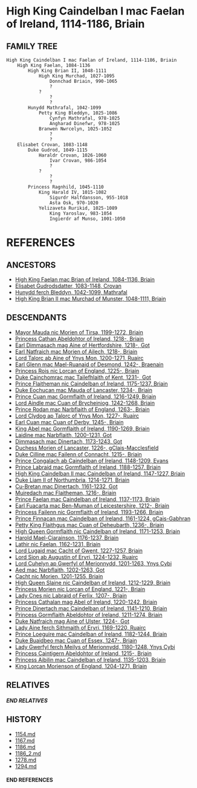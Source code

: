 # High King Caindelban I mac Faelan of Ireland, 1114-1186, Briain

## FAMILY TREE 
```
High King Caindelban I mac Faelan of Ireland, 1114-1186, Briain 
    High King Faelan, 1084-1136
        High King Brian II, 1048-1111
            High King Murchad, 1027-1095
                Donnchad Briain, 990-1065
                ?
            ?
                ?
                ?
        Hunydd Mathrafal, 1042-1099
            Petty King Bleddyn, 1025-1086
                Cynfyn Mathrafal, 978-1025
                Angharad Dinefwr, 978-1025
            Branwen Nwrcelyn, 1025-1052
                ?
                ?                
    Elisabet Crovan, 1083-1148
        Duke Gudrod, 1049-1115
            Haraldr Crovan, 1026-1060
                Ivar Crovan, 986-1054
                ?
            ?
                ?
                ?
        Princess Ragnhild, 1045-1110
            King Harald IV, 1015-1082
                Sigurdr Halfdansson, 955-1018
                Asta Osk, 970-1020
            Yelizaveta Rurikid, 1025-1089
                King Yaroslav, 983-1054
                Ingierdr af Munso, 1001-1050
```


# REFERENCES

## ANCESTORS
* [High King Faelan mac Brian of Ireland, 1084-1136, Briain](faelan_mac_brian_1084.md)
* [Elisabet Gudrodsdatter, 1083-1148, Crovan](elisabet_gudrodsdatter_1083.md)
* [Hunydd ferch Bleddyn, 1042-1099, Mathrafal](hunydd_ferch_bleddyn_1042.md)
* [High King Brian II mac Murchad of Munster, 1048-1111, Briain](brian_ii_mac_murchad_1048.md)

## DESCENDANTS
* [Mayor Mauda nic Morien of Tirsa, 1199-1272, Briain](mauda_nic_morien_1199.md)
* [Princess Cathan Abeldohtor of Ireland, 1218-, Briain](cathan_abeldohtor_1218.md)
* [Earl Dimmasach mag Aine of Hertfordshire, 1218-, Got](dimmasach_mag_aine_1218.md)
* [Earl Natfraich mac Morien of Ailech, 1218-, Briain](natfraich_mac_morien_1218.md)
* [Lord Talorc ab Aine of Ynys Mon, 1200-1271, Ruairc](talorc_ab_aine_1200.md)
* [Earl Glenn mac Mael-Ruanaid of Desmond, 1242-, Braenain](glenn_mac_mael-ruanaid_1242.md)
* [Princess Rois nic Lorcan of England, 1225-, Briain](rois_nic_lorcan_1225.md)
* [Duke Cainchomrac mac Tailefhlaith of Kent, 1231-, Got](cainchomrac_tailefhlaith_1231.md)
* [Prince Flaitheman nic Caindelban of Ireland, 1175-1237, Briain](flaitheman_nic_caindelban_1175.md)
* [Duke Eochucan mac Mauda of Lancaster, 1234-, Briain](eochucan_mac_mauda_1234.md)
* [Prince Cuan mac Gormflaith of Ireland, 1216-1249, Briain](cuan_mac_gormflaith_1216.md)
* [Lord Aindle mac Cuan of Brycheiniog, 1242-1268, Briain](aindle_mac_cuan_1242.md)
* [Prince Rodan mac Narbflaith of England, 1263-, Briain](rodan_mac_narbflaith_1263.md)
* [Lord Clydog ap Talorc of Ynys Mon, 1227-, Ruairc](clydog_ap_talorc_1227.md)
* [Earl Cuan mac Cuan of Derby, 1245-, Briain](cuan_mac_cuan_1245.md)
* [King Abel mac Gormflaith of Ireland, 1190-1269, Briain](abel_mac_gormflaith_1190.md)
* [Laidine mac Narbflaith, 1200-1231, Got](laidine_mac_narbflaith_1200.md)
* [Dimmasach mac Dinertach, 1173-1243, Got](dimmasach_mac_dinertach_1173.md)
* [Duchess Morien of Lancaster, 1226-, gClais-Macclesfield](morien_1226.md)
* [Duke Cilline mac Failenn of Connacht, 1215-, Briain](cilline_mac_failenn_1215.md)
* [Prince Congalach ab Caindelban of Ireland, 1148-1209, Evans](congalach_ab_caindelban_1148.md)
* [Prince Labraid mac Gormflaith of Ireland, 1188-1257, Briain](labraid_mac_gormflaith_1188.md)
* [High King Caindelban II mac Caindelban of Ireland, 1147-1227, Briain](caindelban_ii_mac_caindelban_1147.md)
* [Duke Liam II of Northumbria, 1214-1271, Briain](liam_ii_1214.md)
* [Cu-Bretan mac Dinertach, 1161-1232, Got](cu-bretan_mac_dinertach_1161.md)
* [Muiredach mac Flaitheman, 1216-, Briain](muiredach_macflaitheman_1216.md)
* [Prince Faelan mac Caindelban of Ireland, 1137-1173, Briain](faelan_mac_caindelban_1137.md)
* [Earl Fuacarta mac Ben-Muman of Leicestershire, 1212-, Briain](fuacarta_mac_ben-muman_1212.md)
* [Princess Failenn nic Gormflaith of Ireland, 1193-1266, Briain](failenn_nic_gormflaith_1193.md)
* [Prince Finnacan mac Caindelban of Ireland, 1161-1224, gCais-Gabhran](finnacan_mac_caindelban_1161.md)
* [Petty King Flaithgus mac Cuan of Deheubarth, 1236-, Briain](flaithgus_mac_cuan_1236.md)
* [High Queen Gormflaith nic Caindelban of Ireland, 1171-1253, Briain](gormflaith_nic_caindelban_1171.md)
* [Harold Mael-Ciarainson, 1176-1237, Briain](harald_mael-ciarainson_1176.md)
* [Lathir nic Faelan, 1162-1231, Briain](lathir_nic_faelan_1162.md)
* [Lord Lugaid mac Cacht of Gwent, 1227-1257, Briain](lugaid_mac_cacht_1227.md)
* [Lord Sion ab Augustin of Eryri, 1224-1232, Ruairc](sion_ab_augustin_1224.md)
* [Lord Cuhelyn ap Gwerfyl of Merionnydd, 1201-1263, Ynys Cybi](cuhelyn_ap_gwerfyl_1201.md)
* [Aed mac Narbflaith, 1202-1263, Got](aed_mac_narbflaith_1202.md)
* [Cacht nic Morien, 1201-1255, Briain](cacht_nic_morien_1201.md)
* [High Queen Slaine nic Caindelban of Ireland, 1212-1229, Briain](slaine_nic_caindelban_1212.md)
* [Princess Morien nic Lorcan of England, 1221-, Briain](morien_nic_lorcan_1221.md)
* [Lady Cnes nic Labraid of Ferlix, 1207-, Briain](cnes_nic_labraid_1207.md)
* [Princess Cathalan mag Abel of Ireland, 1220-1242, Briain](cathalan_mag_abel_1220.md)
* [Prince Dinertach mac Caindelban of Ireland, 1141-1210, Briain](dinertach_mac_caindelban_1141.md)
* [Princess Gormflaith Abeldohtor of Ireland, 1211-1274, Briain](gormflaith_abeldohtor_1211.md)
* [Duke Natfraich mag Aine of Ulster, 1224-, Got](natfraich_mag_aine_1224.md)
* [Lady Aine ferch Sithmaith of Eryri, 1169-1220, Ruairc](aine_ferch_sithmaith_1169.md)
* [Prince Loeguire mac Caindelban of Ireland, 1182-1244, Briain](loeguire_mac_caindelban_1182.md)
* [Duke Buaidbeo mac Cuan of Essex, 1247-, Briain](buaidbeo_mac_cuan_1247.md)
* [Lady Gwerfyl ferch Meilys of Merionnydd, 1180-1248, Ynys Cybi](gwerfyl_ferch_meilys_1180.md)
* [Princess Caintigern Abeldohtor of Ireland, 1215-, Briain](caintigern_abeldohtor_1215.md)
* [Princess Aibilin mac Caindelban of Ireland, 1135-1203, Briain](aibilin_mac_caindelban_1135.md)
* [King Lorcan Morienson of England, 1204-1271, Briain](lorcan_morienson_1204.md)

## RELATIVES

##### END RELATIVES 
## HISTORY
* [1154.md](../h/1154.md)
* [1167.md](../h/1167.md)
* [1186.md](../h/1186.md)
* [1186_2.md](../h/1186_2.md)
* [1278.md](../h/1278.md)
* [1294.md](../h/1294.md)

#### END REFERENCES
